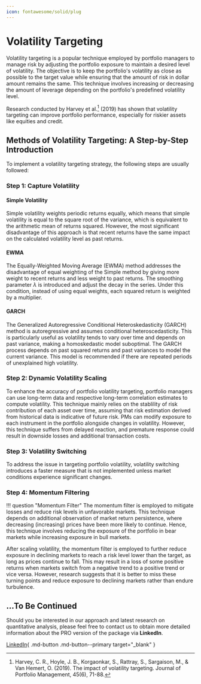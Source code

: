 ```yaml
---
icon: fontawesome/solid/plug
---
```


# Volatility Targeting

Volatility targeting is a popular technique employed by portfolio managers to manage risk by adjusting the portfolio exposure to maintain a desired level of volatility. The objective is to keep the portfolio's volatility as close as possible to the target value while ensuring that the amount of risk in dollar amount remains the same. This technique involves increasing or decreasing the amount of leverage depending on the portfolio's predefined volatility level.

Research conducted by Harvey et al.[^1] (2019) has shown that volatility targeting can improve portfolio performance, especially for riskier assets like equities and credit.

## Methods of Volatility Targeting: A Step-by-Step Introduction

To implement a volatility targeting strategy, the following steps are usually followed:

### Step 1: Capture Volatility

#### Simple Volatility

Simple volatility weights periodic returns equally, which means that simple volatility is equal to the square root of the variance, which is equivalent to the arithmetic mean of returns squared. However, the most significant disadvantage of this approach is that recent returns have the same impact on the calculated volatility level as past returns.

#### EWMA

The Equally-Weighted Moving Average (EWMA) method addresses the disadvantage of equal weighting of the Simple method by giving more weight to recent returns and less weight to past returns. The smoothing parameter $\lambda$ is introduced and adjust the decay in the series. Under this condition, instead of using equal weights, each squared return is weighted by a multiplier.

#### GARCH

The Generalized Autoregressive Conditional Heteroskedasticity (GARCH) method is autoregressive and assumes conditional heteroscedasticity. This is particularly useful as volatility tends to vary over time and depends on past variance, making a homoskedastic model suboptimal. The GARCH process depends on past squared returns and past variances to model the current variance. This model is recommended if there are repeated periods of unexplained high volatility.

### Step 2: Dynamic Volatility Scaling

To enhance the accuracy of portfolio volatility targeting, portfolio managers can use long-term data and respective long-term correlation estimates to compute volatility. This technique mainly relies on the stablility of risk contribution of each asset over time, assuming that risk estimation derived from historical data is indicative of future risk. PMs can modify exposure to each instrument in the portfolio alongside changes in volatility. However, this technique suffers from delayed reaction, and premature response could result in downside losses and additional transaction costs.

### Step 3: Volatility Switching

To address the issue in targeting portfolio volatility, volatility switching introduces a faster measure that is not implemented unless market conditions experience significant changes.

### Step 4: Momentum Filtering

!!! question "Momentum Filter"
    The momentum filter is employed to mitigate losses and reduce risk levels in unfavorable markets. This technique depends on additional observation of market return persistence, where decreasing (increasing) prices have been more likely to continue. Hence, this technique involves reducing the exposure of the portfolio in bear markets while increasing exposure in bull markets.

After scaling volatility, the momentum filter is employed to further reduce exposure in declining markets to reach a risk level lower than the target, as long as prices continue to fall. This may result in a loss of some positive returns when markets switch from a negative trend to a positive trend or vice versa. However, research suggests that it is better to miss these turning points and reduce exposure to declining markets rather than endure turbulence.

[^1]: Harvey, C. R., Hoyle, J. B., Korgaonkar, S., Rattray, S., Sargaison, M., & Van Hemert, O. (2019). The impact of volatility targeting. Journal of Portfolio Management, 45(6), 71-88.

## ...To Be Continued

Should you be interested in our approach and latest research on quantitative analysis, please feel free to contact us to obtain more detailed information about the PRO version of the package via **LinkedIn**.

[LinkedIn](https://www.linkedin.com/in/j-mr/ ){ .md-button .md-button--primary target="_blank" }

